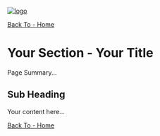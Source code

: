 <a href='http://nscale.nearform.com'>![logo][]<a>

[Back To - Home][]

# Your Section - Your Title

Page Summary...

## Sub Heading

Your content here...

[Back To - Home][]


[Back To - Home]: ../README.md
[logo]: ../_imgs/logo.png

